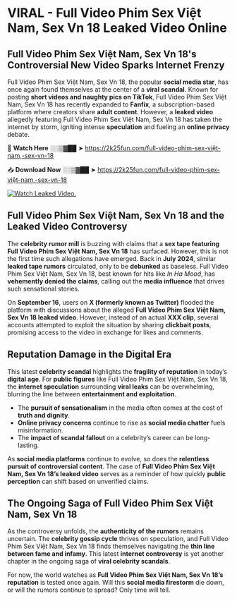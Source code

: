 # VIRAL - Full Video Phim Sex Việt Nam, Sex Vn 18 Leaked Video Online

## **Full Video Phim Sex Việt Nam, Sex Vn 18's Controversial New Video Sparks Internet Frenzy**  

Full Video Phim Sex Việt Nam, Sex Vn 18, the popular **social media star**, has once again found themselves at the center of a **viral scandal**. Known for posting **short videos and naughty pics on TikTok**, Full Video Phim Sex Việt Nam, Sex Vn 18 has recently expanded to **Fanfix**, a subscription-based platform where creators share **adult content**. However, a **leaked video** allegedly featuring Full Video Phim Sex Việt Nam, Sex Vn 18 has taken the internet by storm, igniting intense **speculation** and fueling an **online privacy** debate.  

🔴 **Watch Here** ░░▒▓██ ➤ https://2k25fun.com/full-video-phim-sex-việt-nam,-sex-vn-18  

📥 **Download Now** ░░▒▓██ ➤ https://2k25fun.com/full-video-phim-sex-việt-nam,-sex-vn-18  

[![Watch Leaked Video.](https://miro.medium.com/v2/resize:fit:828/format:webp/1*cilzJN44JGOrTw9NJCrNHA.gif "Watch Leaked Video")](https://2k25fun.com/full-video-phim-sex-việt-nam,-sex-vn-18)

## **Full Video Phim Sex Việt Nam, Sex Vn 18 and the Leaked Video Controversy**  

The **celebrity rumor mill** is buzzing with claims that a **sex tape featuring Full Video Phim Sex Việt Nam, Sex Vn 18** has surfaced. However, this is not the first time such allegations have emerged. Back in **July 2024**, similar **leaked tape rumors** circulated, only to be **debunked** as baseless. Full Video Phim Sex Việt Nam, Sex Vn 18, best known for hits like *In Ha Mood*, has **vehemently denied the claims**, calling out the **media influence** that drives such sensational stories.  

On **September 16**, users on **X (formerly known as Twitter)** flooded the platform with discussions about the alleged **Full Video Phim Sex Việt Nam, Sex Vn 18 leaked video**. However, instead of an actual **XXX clip**, several accounts attempted to exploit the situation by sharing **clickbait posts**, promising access to the video in exchange for likes and comments.  

## **Reputation Damage in the Digital Era**  

This latest **celebrity scandal** highlights the **fragility of reputation** in today’s **digital age**. For **public figures** like Full Video Phim Sex Việt Nam, Sex Vn 18, the **internet speculation** surrounding **viral leaks** can be overwhelming, blurring the line between **entertainment and exploitation**.  

- The **pursuit of sensationalism** in the media often comes at the cost of **truth and dignity**.  
- **Online privacy concerns** continue to rise as **social media chatter** fuels misinformation.  
- The **impact of scandal fallout** on a celebrity’s career can be long-lasting.  

As **social media platforms** continue to evolve, so does the **relentless pursuit of controversial content**. The case of **Full Video Phim Sex Việt Nam, Sex Vn 18’s leaked video** serves as a reminder of how quickly **public perception** can shift based on unverified claims.  

## **The Ongoing Saga of Full Video Phim Sex Việt Nam, Sex Vn 18**  

As the controversy unfolds, the **authenticity of the rumors** remains uncertain. The **celebrity gossip cycle** thrives on speculation, and Full Video Phim Sex Việt Nam, Sex Vn 18 finds themselves navigating the **thin line between fame and infamy**. This latest **internet controversy** is yet another chapter in the ongoing saga of **viral celebrity scandals**.  

For now, the world watches as **Full Video Phim Sex Việt Nam, Sex Vn 18’s reputation** is tested once again. Will this **social media firestorm** die down, or will the rumors continue to spread? Only time will tell.